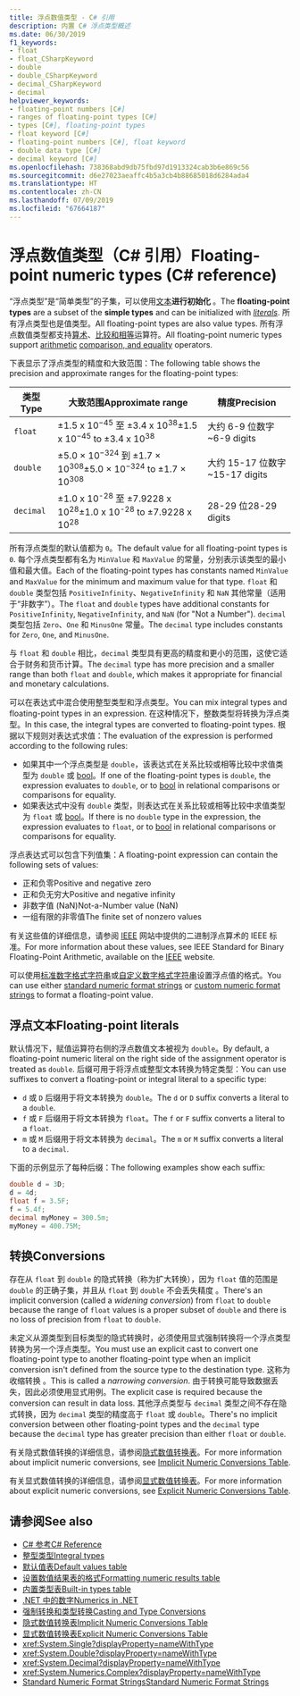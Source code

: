 ```yaml
---
title: 浮点数值类型 - C# 引用
description: 内置 C# 浮点类型概述
ms.date: 06/30/2019
f1_keywords:
- float
- float_CSharpKeyword
- double
- double_CSharpKeyword
- decimal_CSharpKeyword
- decimal
helpviewer_keywords:
- floating-point numbers [C#]
- ranges of floating-point types [C#]
- types [C#], floating-point types
- float keyword [C#]
- floating-point numbers [C#], float keyword
- double data type [C#]
- decimal keyword [C#]
ms.openlocfilehash: 738368abd9db75fbd97d1913324cab3b6e869c56
ms.sourcegitcommit: d6e27023aeaffc4b5a3cb4b88685018d6284ada4
ms.translationtype: HT
ms.contentlocale: zh-CN
ms.lasthandoff: 07/09/2019
ms.locfileid: "67664187"
---
```

# <a name="floating-point-numeric-types-c-reference"></a><span data-ttu-id="bbfe6-103">浮点数值类型（C# 引用）</span><span class="sxs-lookup"><span data-stu-id="bbfe6-103">Floating-point numeric types (C# reference)</span></span>

<span data-ttu-id="bbfe6-104">“浮点类型”是“简单类型”的子集，可以使用[文本](#floating-point-literals)**进行初始化**   。</span><span class="sxs-lookup"><span data-stu-id="bbfe6-104">The **floating-point types** are a subset of the **simple types** and can be initialized with [*literals*](#floating-point-literals).</span></span> <span data-ttu-id="bbfe6-105">所有浮点类型也是值类型。</span><span class="sxs-lookup"><span data-stu-id="bbfe6-105">All floating-point types are also value types.</span></span> <span data-ttu-id="bbfe6-106">所有浮点数值类型都支持[算术](../operators/arithmetic-operators.md)、[比较和相等](../operators/equality-operators.md)运算符。</span><span class="sxs-lookup"><span data-stu-id="bbfe6-106">All floating-point numeric types support [arithmetic](../operators/arithmetic-operators.md) [comparison, and equality](../operators/equality-operators.md) operators.</span></span>

<span data-ttu-id="bbfe6-107">下表显示了浮点类型的精度和大致范围：</span><span class="sxs-lookup"><span data-stu-id="bbfe6-107">The following table shows the precision and approximate ranges for the floating-point types:</span></span>
  
|<span data-ttu-id="bbfe6-108">类型</span><span class="sxs-lookup"><span data-stu-id="bbfe6-108">Type</span></span>|<span data-ttu-id="bbfe6-109">大致范围</span><span class="sxs-lookup"><span data-stu-id="bbfe6-109">Approximate range</span></span>|<span data-ttu-id="bbfe6-110">精度</span><span class="sxs-lookup"><span data-stu-id="bbfe6-110">Precision</span></span>|  
|----------|-----------------------|---------------|  
|`float`|<span data-ttu-id="bbfe6-111">±1.5 x 10<sup>−45</sup> 至 ±3.4 x 10<sup>38</sup></span><span class="sxs-lookup"><span data-stu-id="bbfe6-111">±1.5 x 10<sup>−45</sup> to ±3.4 x 10<sup>38</sup></span></span>|<span data-ttu-id="bbfe6-112">大约 6-9 位数字</span><span class="sxs-lookup"><span data-stu-id="bbfe6-112">~6-9 digits</span></span>|  
|`double`|<span data-ttu-id="bbfe6-113">±5.0 × 10<sup>−324</sup> 到 ±1.7 × 10<sup>308</sup></span><span class="sxs-lookup"><span data-stu-id="bbfe6-113">±5.0 × 10<sup>−324</sup> to ±1.7 × 10<sup>308</sup></span></span>|<span data-ttu-id="bbfe6-114">大约 15-17 位数字</span><span class="sxs-lookup"><span data-stu-id="bbfe6-114">~15-17 digits</span></span>|  
|`decimal`|<span data-ttu-id="bbfe6-115">±1.0 x 10<sup>-28</sup> 至 ±7.9228 x 10<sup>28</sup></span><span class="sxs-lookup"><span data-stu-id="bbfe6-115">±1.0 x 10<sup>-28</sup> to ±7.9228 x 10<sup>28</sup></span></span>|<span data-ttu-id="bbfe6-116">28-29 位</span><span class="sxs-lookup"><span data-stu-id="bbfe6-116">28-29 digits</span></span>|  

<span data-ttu-id="bbfe6-117">所有浮点类型的默认值都为 `0`。</span><span class="sxs-lookup"><span data-stu-id="bbfe6-117">The default value for all floating-point types is `0`.</span></span> <span data-ttu-id="bbfe6-118">每个浮点类型都有名为 `MinValue` 和 `MaxValue` 的常量，分别表示该类型的最小值和最大值。</span><span class="sxs-lookup"><span data-stu-id="bbfe6-118">Each of the floating-point types has constants named `MinValue` and `MaxValue` for the minimum and maximum value for that type.</span></span> <span data-ttu-id="bbfe6-119">`float` 和 `double` 类型包括 `PositiveInfinity`、`NegativeInfinity` 和 `NaN` 其他常量（适用于“非数字”）。</span><span class="sxs-lookup"><span data-stu-id="bbfe6-119">The `float` and `double` types have additional constants for `PositiveInfinity`, `NegativeInfinity`, and `NaN` (for "Not a Number").</span></span> <span data-ttu-id="bbfe6-120">`decimal` 类型包括 `Zero`、`One` 和 `MinusOne` 常量。</span><span class="sxs-lookup"><span data-stu-id="bbfe6-120">The `decimal` type includes constants for `Zero`, `One`, and `MinusOne`.</span></span>

<span data-ttu-id="bbfe6-121">与 `float` 和 `double` 相比，`decimal` 类型具有更高的精度和更小的范围，这使它适合于财务和货币计算。</span><span class="sxs-lookup"><span data-stu-id="bbfe6-121">The `decimal` type has more precision and a smaller range than both `float` and `double`, which makes it appropriate for financial and monetary calculations.</span></span>

<span data-ttu-id="bbfe6-122">可以在表达式中混合使用整型类型和浮点类型。</span><span class="sxs-lookup"><span data-stu-id="bbfe6-122">You can mix integral types and floating-point types in an expression.</span></span> <span data-ttu-id="bbfe6-123">在这种情况下，整数类型将转换为浮点类型。</span><span class="sxs-lookup"><span data-stu-id="bbfe6-123">In this case, the integral types are converted to floating-point types.</span></span> <span data-ttu-id="bbfe6-124">根据以下规则对表达式求值：</span><span class="sxs-lookup"><span data-stu-id="bbfe6-124">The evaluation of the expression is performed according to the following rules:</span></span>

- <span data-ttu-id="bbfe6-125">如果其中一个浮点类型是 `double`，该表达式在关系比较或相等比较中求值类型为 `double` 或 [bool](../keywords/bool.md)。</span><span class="sxs-lookup"><span data-stu-id="bbfe6-125">If one of the floating-point types is `double`, the expression evaluates to `double`, or to [bool](../keywords/bool.md) in relational comparisons or comparisons for equality.</span></span>
- <span data-ttu-id="bbfe6-126">如果表达式中没有 `double` 类型，则表达式在关系比较或相等比较中求值类型为 `float` 或 [bool](../keywords/bool.md)。</span><span class="sxs-lookup"><span data-stu-id="bbfe6-126">If there is no `double` type in the expression, the expression evaluates to `float`, or to [bool](../keywords/bool.md) in relational comparisons or comparisons for equality.</span></span>

<span data-ttu-id="bbfe6-127">浮点表达式可以包含下列值集：</span><span class="sxs-lookup"><span data-stu-id="bbfe6-127">A floating-point expression can contain the following sets of values:</span></span>

- <span data-ttu-id="bbfe6-128">正和负零</span><span class="sxs-lookup"><span data-stu-id="bbfe6-128">Positive and negative zero</span></span>
- <span data-ttu-id="bbfe6-129">正和负无穷大</span><span class="sxs-lookup"><span data-stu-id="bbfe6-129">Positive and negative infinity</span></span>
- <span data-ttu-id="bbfe6-130">非数字值 (NaN)</span><span class="sxs-lookup"><span data-stu-id="bbfe6-130">Not-a-Number value (NaN)</span></span>
- <span data-ttu-id="bbfe6-131">一组有限的非零值</span><span class="sxs-lookup"><span data-stu-id="bbfe6-131">The finite set of nonzero values</span></span>

<span data-ttu-id="bbfe6-132">有关这些值的详细信息，请参阅 [IEEE](https://www.ieee.org) 网站中提供的二进制浮点算术的 IEEE 标准。</span><span class="sxs-lookup"><span data-stu-id="bbfe6-132">For more information about these values, see IEEE Standard for Binary Floating-Point Arithmetic, available on the [IEEE](https://www.ieee.org) website.</span></span>

<span data-ttu-id="bbfe6-133">可以使用[标准数字格式字符串](../../../standard/base-types/standard-numeric-format-strings.md)或[自定义数字格式字符串](../../../standard/base-types/custom-numeric-format-strings.md)设置浮点值的格式。</span><span class="sxs-lookup"><span data-stu-id="bbfe6-133">You can use either [standard numeric format strings](../../../standard/base-types/standard-numeric-format-strings.md) or [custom numeric format strings](../../../standard/base-types/custom-numeric-format-strings.md) to format a floating-point value.</span></span>

## <a name="floating-point-literals"></a><span data-ttu-id="bbfe6-134">浮点文本</span><span class="sxs-lookup"><span data-stu-id="bbfe6-134">Floating-point literals</span></span>

<span data-ttu-id="bbfe6-135">默认情况下，赋值运算符右侧的浮点数值文本被视为 `double`。</span><span class="sxs-lookup"><span data-stu-id="bbfe6-135">By default, a floating-point numeric literal on the right side of the assignment operator is treated as `double`.</span></span> <span data-ttu-id="bbfe6-136">后缀可用于将浮点或整型文本转换为特定类型：</span><span class="sxs-lookup"><span data-stu-id="bbfe6-136">You can use suffixes to convert a floating-point or integral literal to a specific type:</span></span>

- <span data-ttu-id="bbfe6-137">`d` 或 `D` 后缀用于将文本转换为 `double`。</span><span class="sxs-lookup"><span data-stu-id="bbfe6-137">The `d` or `D` suffix converts a literal to a `double`.</span></span>
- <span data-ttu-id="bbfe6-138">`f` 或 `F` 后缀用于将文本转换为 `float`。</span><span class="sxs-lookup"><span data-stu-id="bbfe6-138">The `f` or `F` suffix converts a literal to a `float`.</span></span>
- <span data-ttu-id="bbfe6-139">`m` 或 `M` 后缀用于将文本转换为 `decimal`。</span><span class="sxs-lookup"><span data-stu-id="bbfe6-139">The `m` or `M` suffix converts a literal to a `decimal`.</span></span>

<span data-ttu-id="bbfe6-140">下面的示例显示了每种后缀：</span><span class="sxs-lookup"><span data-stu-id="bbfe6-140">The following examples show each suffix:</span></span>

```csharp
double d = 3D;
d = 4d;
float f = 3.5F;
f = 5.4f;
decimal myMoney = 300.5m;
myMoney = 400.75M;
```

## <a name="conversions"></a><span data-ttu-id="bbfe6-141">转换</span><span class="sxs-lookup"><span data-stu-id="bbfe6-141">Conversions</span></span>

<span data-ttu-id="bbfe6-142">存在从 `float` 到 `double` 的隐式转换（称为扩大转换），因为 `float` 值的范围是 `double` 的正确子集，并且从 `float` 到 `double` 不会丢失精度  。</span><span class="sxs-lookup"><span data-stu-id="bbfe6-142">There's an implicit conversion (called a *widening conversion*) from `float` to `double` because the range of `float` values is a proper subset of `double` and there is no loss of precision from `float` to `double`.</span></span> 

<span data-ttu-id="bbfe6-143">未定义从源类型到目标类型的隐式转换时，必须使用显式强制转换将一个浮点类型转换为另一个浮点类型。</span><span class="sxs-lookup"><span data-stu-id="bbfe6-143">You must use an explicit cast to convert one floating-point type to another floating-point type when an implicit conversion isn't defined from the source type to the destination type.</span></span> <span data-ttu-id="bbfe6-144">这称为收缩转换  。</span><span class="sxs-lookup"><span data-stu-id="bbfe6-144">This is called a *narrowing conversion*.</span></span> <span data-ttu-id="bbfe6-145">由于转换可能导致数据丢失，因此必须使用显式用例。</span><span class="sxs-lookup"><span data-stu-id="bbfe6-145">The explicit case is required because the conversion can result in data loss.</span></span> <span data-ttu-id="bbfe6-146">其他浮点类型与 `decimal` 类型之间不存在隐式转换，因为 `decimal` 类型的精度高于 `float` 或 `double`。</span><span class="sxs-lookup"><span data-stu-id="bbfe6-146">There's no implicit conversion between other floating-point types and the `decimal` type because the `decimal` type has greater precision than either `float` or `double`.</span></span>

<span data-ttu-id="bbfe6-147">有关隐式数值转换的详细信息，请参阅[隐式数值转换表](../keywords/implicit-numeric-conversions-table.md)。</span><span class="sxs-lookup"><span data-stu-id="bbfe6-147">For more information about implicit numeric conversions, see [Implicit Numeric Conversions Table](../keywords/implicit-numeric-conversions-table.md).</span></span>

<span data-ttu-id="bbfe6-148">有关显式数值转换的详细信息，请参阅[显式数值转换表](../keywords/explicit-numeric-conversions-table.md)。</span><span class="sxs-lookup"><span data-stu-id="bbfe6-148">For more information about explicit numeric conversions, see [Explicit Numeric Conversions Table](../keywords/explicit-numeric-conversions-table.md).</span></span>

## <a name="see-also"></a><span data-ttu-id="bbfe6-149">请参阅</span><span class="sxs-lookup"><span data-stu-id="bbfe6-149">See also</span></span>

- [<span data-ttu-id="bbfe6-150">C# 参考</span><span class="sxs-lookup"><span data-stu-id="bbfe6-150">C# Reference</span></span>](../index.md)
- [<span data-ttu-id="bbfe6-151">整型类型</span><span class="sxs-lookup"><span data-stu-id="bbfe6-151">Integral types</span></span>](integral-numeric-types.md)
- [<span data-ttu-id="bbfe6-152">默认值表</span><span class="sxs-lookup"><span data-stu-id="bbfe6-152">Default values table</span></span>](../keywords/default-values-table.md)
- [<span data-ttu-id="bbfe6-153">设置数值结果表的格式</span><span class="sxs-lookup"><span data-stu-id="bbfe6-153">Formatting numeric results table</span></span>](../keywords/formatting-numeric-results-table.md)
- [<span data-ttu-id="bbfe6-154">内置类型表</span><span class="sxs-lookup"><span data-stu-id="bbfe6-154">Built-in types table</span></span>](../keywords/built-in-types-table.md)
- [<span data-ttu-id="bbfe6-155">.NET 中的数字</span><span class="sxs-lookup"><span data-stu-id="bbfe6-155">Numerics in .NET</span></span>](../../../standard/numerics.md)
- [<span data-ttu-id="bbfe6-156">强制转换和类型转换</span><span class="sxs-lookup"><span data-stu-id="bbfe6-156">Casting and Type Conversions</span></span>](../../programming-guide/types/casting-and-type-conversions.md)
- [<span data-ttu-id="bbfe6-157">隐式数值转换表</span><span class="sxs-lookup"><span data-stu-id="bbfe6-157">Implicit Numeric Conversions Table</span></span>](../keywords/implicit-numeric-conversions-table.md)
- [<span data-ttu-id="bbfe6-158">显式数值转换表</span><span class="sxs-lookup"><span data-stu-id="bbfe6-158">Explicit Numeric Conversions Table</span></span>](../keywords/explicit-numeric-conversions-table.md)
- <xref:System.Single?displayProperty=nameWithType>
- <xref:System.Double?displayProperty=nameWithType>
- <xref:System.Decimal?displayProperty=nameWithType>
- <xref:System.Numerics.Complex?displayProperty=nameWithType>
- [<span data-ttu-id="bbfe6-159">Standard Numeric Format Strings</span><span class="sxs-lookup"><span data-stu-id="bbfe6-159">Standard Numeric Format Strings</span></span>](../../../standard/base-types/standard-numeric-format-strings.md)
